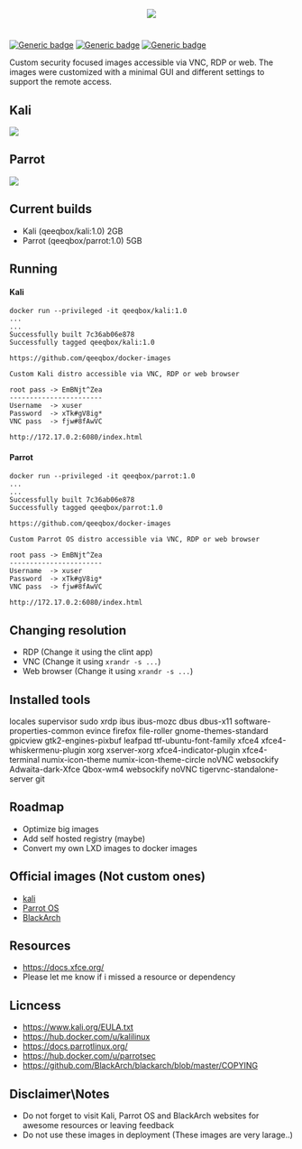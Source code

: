 <p align="center"> <img src="https://raw.githubusercontent.com/qeeqbox/docker-images/master/readme/docker-images.png"></p>

#
[![Generic badge](https://img.shields.io/badge/dynamic/json.svg?url=https://raw.githubusercontent.com/qeeqbox/docker-images/master/info&label=Custom%20Kali%20Linux&query=$.Custom_Kali_Linux&colorB=blue)](https://github.com/qeeqbox/docker-images/blob/master/changes.md) [![Generic badge](https://img.shields.io/badge/dynamic/json.svg?url=https://raw.githubusercontent.com/qeeqbox/docker-images/master/info&label=Custom%20Parrot%20OS&query=$.Custom_Parrot_OS&colorB=blue)](https://github.com/qeeqbox/docker-images/blob/master/changes.md)
[![Generic badge](https://img.shields.io/badge/dynamic/json.svg?url=https://raw.githubusercontent.com/qeeqbox/docker-images/master/info&label=Android%20Tools&query=$.Android_Tools&colorB=blue)](https://github.com/qeeqbox/docker-images/blob/master/changes.md)

Custom security focused images accessible via VNC, RDP or web. The images were customized with a minimal GUI and different settings to support the remote access. 

## Kali
<img src="https://raw.githubusercontent.com/qeeqbox/docker-images/master/readme/kali.png" style="max-width:768px"/>

## Parrot
<img src="https://raw.githubusercontent.com/qeeqbox/docker-images/master/readme/parrot.png" style="max-width:768px"/>

## Current builds
- Kali (qeeqbox/kali:1.0) 				2GB 
- Parrot (qeeqbox/parrot:1.0) 			5GB

## Running
#### Kali
```console 
docker run --privileged -it qeeqbox/kali:1.0
...
...
Successfully built 7c36ab06e878
Successfully tagged qeeqbox/kali:1.0

https://github.com/qeeqbox/docker-images

Custom Kali distro accessible via VNC, RDP or web browser

root pass -> EmBNjt^Zea
-----------------------
Username  -> xuser
Password  -> xTk#gV8ig*
VNC pass  -> fjw#8fAwVC

http://172.17.0.2:6080/index.html

```
#### Parrot
```console 
docker run --privileged -it qeeqbox/parrot:1.0
...
...
Successfully built 7c36ab06e878
Successfully tagged qeeqbox/parrot:1.0

https://github.com/qeeqbox/docker-images

Custom Parrot OS distro accessible via VNC, RDP or web browser

root pass -> EmBNjt^Zea
-----------------------
Username  -> xuser
Password  -> xTk#gV8ig*
VNC pass  -> fjw#8fAwVC

http://172.17.0.2:6080/index.html

```

## Changing resolution
- RDP (Change it using the clint app)
- VNC (Change it using `xrandr -s ...`)
- Web browser (Change it using `xrandr -s ...`)

## Installed tools
locales supervisor sudo xrdp ibus ibus-mozc dbus dbus-x11 software-properties-common evince firefox file-roller gnome-themes-standard gpicview gtk2-engines-pixbuf leafpad ttf-ubuntu-font-family xfce4 xfce4-whiskermenu-plugin xorg xserver-xorg xfce4-indicator-plugin xfce4-terminal numix-icon-theme numix-icon-theme-circle noVNC websockify Adwaita-dark-Xfce Qbox-wm4 websockify noVNC tigervnc-standalone-server git

## Roadmap
- Optimize big images
- Add self hosted registry (maybe)
- Convert my own LXD images to docker images

## Official images (Not custom ones)
- [kali](https://breakdance.github.io/breakdance/) 
- [Parrot OS](https://www.parrotsec.org/download/) 
- [BlackArch](https://blackarch.org/downloads.html/) 

## Resources
- https://docs.xfce.org/
- Please let me know if i missed a resource or dependency

## Licncess
- https://www.kali.org/EULA.txt
- https://hub.docker.com/u/kalilinux
- https://docs.parrotlinux.org/
- https://hub.docker.com/u/parrotsec
- https://github.com/BlackArch/blackarch/blob/master/COPYING

## Disclaimer\Notes
- Do not forget to visit Kali, Parrot OS and BlackArch websites for awesome resources or leaving feedback
- Do not use these images in deployment (These images are very larage..)
